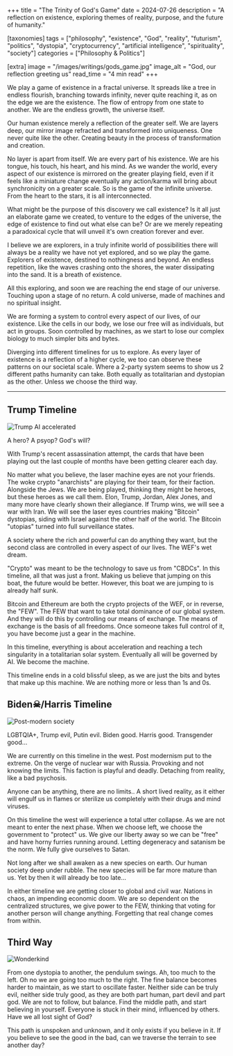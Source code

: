 +++
title = "The Trinity of God's Game"
date = 2024-07-26
description = "A reflection on existence, exploring themes of reality, purpose, and the future of humanity."

[taxonomies]
tags = ["philosophy", "existence", "God", "reality", "futurism", "politics", "dystopia", "cryptocurrency", "artificial intelligence", "spirituality", "society"]
categories = ["Philosophy & Politics"]

[extra]
image = "/images/writings/gods_game.jpg"
image_alt = "God, our reflection greeting us"
read_time = "4 min read"
+++

We play a game of existence in a fractal universe. It spreads like a tree in endless flourish, branching towards infinity, never quite reaching it, as on the edge we are the existence. The flow of entropy from one state to another. We are the endless growth, the universe itself.

Our human existence merely a reflection of the greater self. We are layers deep, our mirror image refracted and transformed into uniqueness. One never quite like the other. Creating beauty in the process of transformation and creation.

No layer is apart from itself. We are every part of his existence. We are his tongue, his touch, his heart, and his mind. As we wander the world, every aspect of our existence is mirrored on the greater playing field, even if it feels like a miniature change eventually any action/karma will bring about synchronicity on a greater scale. So is the game of the infinite universe. From the heart to the stars, it is all interconnected.

What might be the purpose of this discovery we call existence? Is it all just an elaborate game we created, to venture to the edges of the universe, the edge of existence to find out what else can be? Or are we merely repeating a paradoxical cycle that will unveil it's own creation forever and ever.

I believe we are explorers, in a truly infinite world of possibilities there will always be a reality we have not yet explored, and so we play the game. Explorers of existence, destined to nothingness and beyond. An endless repetition, like the waves crashing onto the shores, the water dissipating into the sand. It is a breath of existence.

All this exploring, and soon we are reaching the end stage of our universe. Touching upon a stage of no return. A cold universe, made of machines and no spiritual insight.

We are forming a system to control every aspect of our lives, of our existence. Like the cells in our body, we lose our free will as individuals, but act in groups. Soon controlled by machines, as we start to lose our complex biology to much simpler bits and bytes.

Diverging into different timelines for us to explore. As every layer of existence is a reflection of a higher cycle, we too can observe these patterns on our societal scale. Where a 2-party system seems to show us 2 different paths humanity can take. Both equally as totalitarian and dystopian as the other. Unless we choose the third way.

---

## Trump Timeline

![Trump AI accelerated](/images/writings/gods-game/trump.webp)

A hero? A psyop? God's will?

With Trump's recent assassination attempt, the cards that have been playing out the last couple of months have been getting clearer each day.

No matter what you believe, the laser machine eyes are not your friends. The woke crypto "anarchists" are playing for their team, for their faction. Alongside the Jews. We are being played, thinking they might be heroes, but these heroes as we call them. Elon, Trump, Jordan, Alex Jones, and many more have clearly shown their allegiance. If Trump wins, we will see a war with Iran. We will see the laser eyes countries making "Bitcoin" dystopias, siding with Israel against the other half of the world. The Bitcoin "utopias" turned into full surveillance states.

A society where the rich and powerful can do anything they want, but the second class are controlled in every aspect of our lives. The WEF's wet dream.

"Crypto" was meant to be the technology to save us from "CBDCs". In this timeline, all that was just a front. Making us believe that jumping on this boat, the future would be better. However, this boat we are jumping to is already half sunk.

Bitcoin and Ethereum are both the crypto projects of the WEF, or in reverse, the "FEW". The FEW that want to take total dominance of our global system. And they will do this by controlling our means of exchange. The means of exchange is the basis of all freedoms. Once someone takes full control of it, you have become just a gear in the machine.

In this timeline, everything is about acceleration and reaching a tech singularity in a totalitarian solar system. Eventually all will be governed by AI. We become the machine.

This timeline ends in a cold blissful sleep, as we are just the bits and bytes that make up this machine. We are nothing more or less than 1s and 0s.

## Biden☠/Harris Timeline
![Post-modern society](/images/writings/gods-game/harris.webp)

LGBTQIA+, Trump evil, Putin evil. Biden good. Harris good. Transgender good...

We are currently on this timeline in the west. Post modernism put to the extreme. On the verge of nuclear war with Russia. Provoking and not knowing the limits. This faction is playful and deadly. Detaching from reality, like a bad psychosis.

Anyone can be anything, there are no limits.. A short lived reality, as it either will engulf us in flames or sterilize us completely with their drugs and mind viruses.

On this timeline the west will experience a total utter collapse. As we are not meant to enter the next phase. When we choose left, we choose the government to "protect" us. We give our liberty away so we can be "free" and have horny furries running around. Letting degeneracy and satanism be the norm. We fully give ourselves to Satan.

Not long after we shall awaken as a new species on earth. Our human society deep under rubble. The new species will be far more mature than us. Yet by then it will already be too late...

In either timeline we are getting closer to global and civil war. Nations in chaos, an impending economic doom. We are so dependent on the centralized structures, we give power to the FEW, thinking that voting for another person will change anything. Forgetting that real change comes from within.

## Third Way
![Wonderkind](/images/writings/gods-game/wonderkind.jpeg)

From one dystopia to another, the pendulum swings. Ah, too much to the left. Oh no we are going too much to the right. The fine balance becomes harder to maintain, as we start to oscillate faster. Neither side can be truly evil, neither side truly good, as they are both part human, part devil and part god. We are not to follow, but balance. Find the middle path, and start believing in yourself. Everyone is stuck in their mind, influenced by others. Have we all lost sight of God?

This path is unspoken and unknown, and it only exists if you believe in it. If you believe to see the good in the bad, can we traverse the terrain to see another day?
